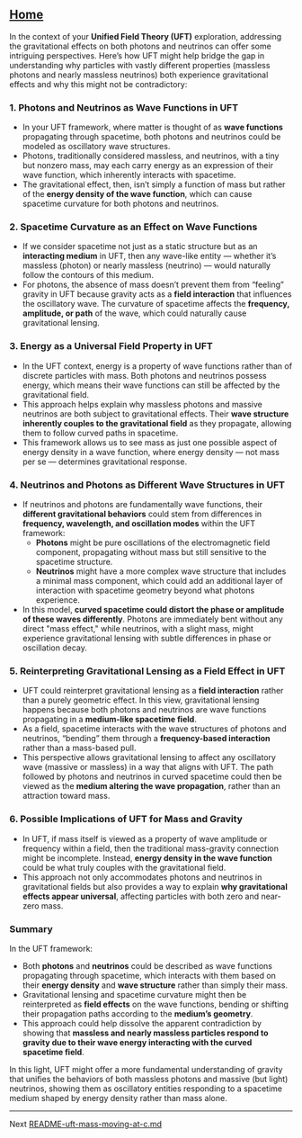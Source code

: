[Home](https://t2m.io/VwvDcuw)
---

In the context of your **Unified Field Theory (UFT)** exploration, addressing the gravitational effects on both photons and neutrinos can offer some intriguing perspectives. Here’s how UFT might help bridge the gap in understanding why particles with vastly different properties (massless photons and nearly massless neutrinos) both experience gravitational effects and why this might not be contradictory:

### 1. **Photons and Neutrinos as Wave Functions in UFT**
   - In your UFT framework, where matter is thought of as **wave functions** propagating through spacetime, both photons and neutrinos could be modeled as oscillatory wave structures. 
   - Photons, traditionally considered massless, and neutrinos, with a tiny but nonzero mass, may each carry energy as an expression of their wave function, which inherently interacts with spacetime.
   - The gravitational effect, then, isn’t simply a function of mass but rather of the **energy density of the wave function**, which can cause spacetime curvature for both photons and neutrinos.

### 2. **Spacetime Curvature as an Effect on Wave Functions**
   - If we consider spacetime not just as a static structure but as an **interacting medium** in UFT, then any wave-like entity — whether it’s massless (photon) or nearly massless (neutrino) — would naturally follow the contours of this medium.
   - For photons, the absence of mass doesn’t prevent them from “feeling” gravity in UFT because gravity acts as a **field interaction** that influences the oscillatory wave. The curvature of spacetime affects the **frequency, amplitude, or path** of the wave, which could naturally cause gravitational lensing.

### 3. **Energy as a Universal Field Property in UFT**
   - In the UFT context, energy is a property of wave functions rather than of discrete particles with mass. Both photons and neutrinos possess energy, which means their wave functions can still be affected by the gravitational field.
   - This approach helps explain why massless photons and massive neutrinos are both subject to gravitational effects. Their **wave structure inherently couples to the gravitational field** as they propagate, allowing them to follow curved paths in spacetime.
   - This framework allows us to see mass as just one possible aspect of energy density in a wave function, where energy density — not mass per se — determines gravitational response.

### 4. **Neutrinos and Photons as Different Wave Structures in UFT**
   - If neutrinos and photons are fundamentally wave functions, their **different gravitational behaviors** could stem from differences in **frequency, wavelength, and oscillation modes** within the UFT framework:
      - **Photons** might be pure oscillations of the electromagnetic field component, propagating without mass but still sensitive to the spacetime structure.
      - **Neutrinos** might have a more complex wave structure that includes a minimal mass component, which could add an additional layer of interaction with spacetime geometry beyond what photons experience.
   - In this model, **curved spacetime could distort the phase or amplitude of these waves differently**. Photons are immediately bent without any direct "mass effect," while neutrinos, with a slight mass, might experience gravitational lensing with subtle differences in phase or oscillation decay.

### 5. **Reinterpreting Gravitational Lensing as a Field Effect in UFT**
   - UFT could reinterpret gravitational lensing as a **field interaction** rather than a purely geometric effect. In this view, gravitational lensing happens because both photons and neutrinos are wave functions propagating in a **medium-like spacetime field**.
   - As a field, spacetime interacts with the wave structures of photons and neutrinos, “bending” them through a **frequency-based interaction** rather than a mass-based pull.
   - This perspective allows gravitational lensing to affect any oscillatory wave (massive or massless) in a way that aligns with UFT. The path followed by photons and neutrinos in curved spacetime could then be viewed as the **medium altering the wave propagation**, rather than an attraction toward mass.

### 6. **Possible Implications of UFT for Mass and Gravity**
   - In UFT, if mass itself is viewed as a property of wave amplitude or frequency within a field, then the traditional mass-gravity connection might be incomplete. Instead, **energy density in the wave function** could be what truly couples with the gravitational field.
   - This approach not only accommodates photons and neutrinos in gravitational fields but also provides a way to explain **why gravitational effects appear universal**, affecting particles with both zero and near-zero mass.

### Summary
In the UFT framework:
- Both **photons** and **neutrinos** could be described as wave functions propagating through spacetime, which interacts with them based on their **energy density** and **wave structure** rather than simply their mass.
- Gravitational lensing and spacetime curvature might then be reinterpreted as **field effects** on the wave functions, bending or shifting their propagation paths according to the **medium’s geometry**.
- This approach could help dissolve the apparent contradiction by showing that **massless and nearly massless particles respond to gravity due to their wave energy interacting with the curved spacetime field**.

In this light, UFT might offer a more fundamental understanding of gravity that unifies the behaviors of both massless photons and massive (but light) neutrinos, showing them as oscillatory entities responding to a spacetime medium shaped by energy density rather than mass alone.

---

Next [README-uft-mass-moving-at-c.md](https://t2m.io/433K1NJ)
